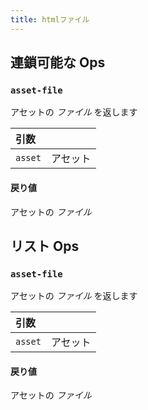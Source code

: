```yaml
---
title: htmlファイル
---
```


## 連鎖可能な Ops
<h3 id="asset-file"><code>asset-file</code></h3>

アセットの _ファイル_ を返します

| 引数 |  |
| :--- | :--- |
| `asset` | アセット |

#### 戻り値
アセットの _ファイル_


## リスト Ops
<h3 id="asset-file"><code>asset-file</code></h3>

アセットの _ファイル_ を返します

| 引数 |  |
| :--- | :--- |
| `asset` | アセット |

#### 戻り値
アセットの _ファイル_